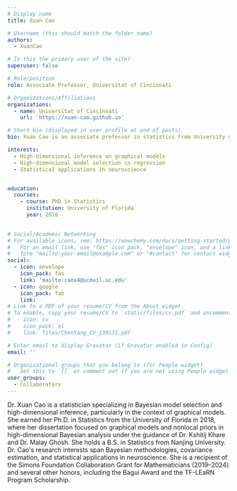 ```yaml
---
# Display name
title: Xuan Cao

# Username (this should match the folder name)
authors:
  - XuanCao

# Is this the primary user of the site?
superuser: false

# Role/position
role: Associate Professor, Universitat of Cincinnati

# Organizations/Affiliations
organizations:
  - name: Universitat of Cincinnati
    url: 'https://xuan-cao.github.io'

# Short bio (displayed in user profile at end of posts)
bio: Xuan Cao is an associate professor in statistics from University of Cincinnati. 

interests:
  - High-dimensional inference on graphical models
  - High-dimensional model selection in regression
  - Statistical applications in neuroscience


education:
  courses:
    - course: PhD in Statistics
      institution: University of Florida
      year: 2018
    

# Social/Academic Networking
# For available icons, see: https://wowchemy.com/docs/getting-started/page-builder/#icons
#   For an email link, use "fas" icon pack, "envelope" icon, and a link in the
#   form "mailto:your-email@example.com" or "#contact" for contact widget.
social:
  - icon: envelope
    icon_pack: fas
    link: 'mailto:caox4@ucmail.uc.edu'
  - icon: google
    icon_pack: fab
    link: 
# Link to a PDF of your resume/CV from the About widget.
# To enable, copy your resume/CV to `static/files/cv.pdf` and uncomment the lines below.
#  - icon: cv
#    icon_pack: ai
#    link: files/ChenYang_CV_230131.pdf

# Enter email to display Gravatar (if Gravatar enabled in Config)
email: ''

# Organizational groups that you belong to (for People widget)
#   Set this to `[]` or comment out if you are not using People widget.
user_groups:
  - Collaborators
---
```


Dr. Xuan Cao is a statistician specializing in Bayesian model selection and high-dimensional inference, particularly in the context of graphical models. She earned her Ph.D. in Statistics from the University of Florida in 2018, where her dissertation focused on graphical models and nonlocal priors in high-dimensional Bayesian analysis under the guidance of Dr. Kshitij Khare and Dr. Malay Ghosh. She holds a B.S. in Statistics from Nanjing University. Dr. Cao's research interests span Bayesian methodologies, covariance estimation, and statistical applications in neuroscience. She is a recipient of the Simons Foundation Collaboration Grant for Mathematicians (2019–2024) and several other honors, including the Bagui Award and the TF-LEaRN Program Scholarship.
